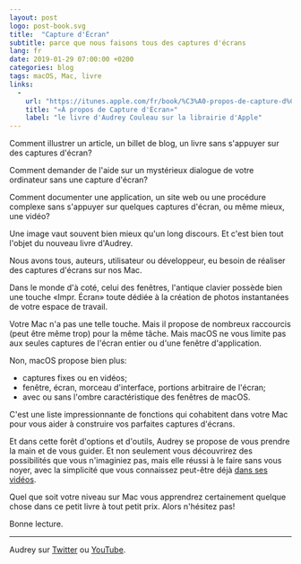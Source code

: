 ```yaml
---
layout: post
logo: post-book.svg
title:  "Capture d'Écran"
subtitle: parce que nous faisons tous des captures d'écrans
lang: fr
date: 2019-01-29 07:00:00 +0200
categories: blog
tags: macOS, Mac, livre
links:
  -
    url: "https://itunes.apple.com/fr/book/%C3%A0-propos-de-capture-d%C3%A9cran/id1450295010?mt=11"
    title: "«À propos de Capture d'Écran»"
    label: "le livre d'Audrey Couleau sur la librairie d'Apple"
---
```


Comment illustrer un article, un billet de blog, un livre sans s'appuyer 
sur des captures d'écran?

Comment demander de l'aide sur un mystérieux dialogue de votre ordinateur
sans une capture d'écran?

Comment documenter une application, un site web ou une procédure complexe sans s'appuyer sur quelques captures d'écran, ou même mieux, une vidéo?

Une image vaut souvent bien mieux qu'un long discours. 
Et c'est bien tout l'objet du nouveau livre d'Audrey. 

Nous avons tous, auteurs, utilisateur ou développeur, eu besoin de 
réaliser des captures d'écrans sur nos Mac. 

Dans le monde d'à coté, celui des fenêtres, l'antique clavier possède 
bien une touche «Impr. Écran» toute dédiée à la création de photos 
instantanées de votre espace de travail. 

Votre Mac n'a pas une telle touche. Mais il propose de nombreux raccourcis 
(peut être même trop) pour la même tâche. 
Mais macOS ne vous limite pas aux seules captures de l'écran entier 
ou d'une fenêtre d'application. 

Non, macOS propose bien plus: 

- captures fixes ou en vidéos;
- fenêtre, écran, morceau d'interface, portions arbitraire de l'écran;
- avec ou sans l'ombre caractéristique des fenêtres de macOS.

C'est une liste impressionnante de fonctions qui cohabitent dans votre 
Mac pour vous aider à construire vos parfaites captures d'écrans.

Et dans cette forêt d'options et d'outils, Audrey se propose de vous 
prendre la main et de vous guider. Et non seulement vous découvrirez 
des possibilités que vous n'imaginiez pas, mais elle réussi à le 
faire sans vous noyer, avec la simplicité que vous connaissez peut-être 
déjà [dans ses vidéos](https://tinyurl.com/yc4jlzve).

Quel que soit votre niveau sur Mac vous apprendrez certainement 
quelque chose dans ce petit livre à tout petit prix. 
Alors n'hésitez pas!

Bonne lecture. 

-----

Audrey sur [Twitter](http://twitter.com/formationsapple) ou [YouTube](https://www.youtube.com/channel/UCc9bd5UQLZra7SenzTmhdwA?view_as=subscriber).